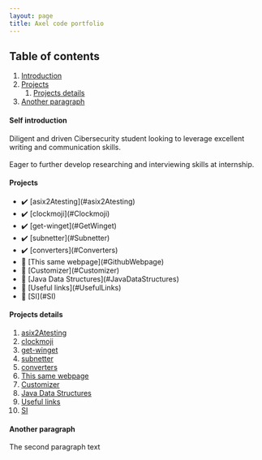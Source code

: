 ```yaml
---
layout: page
title: Axel code portfolio
---
```


## Table of contents
1. [Introduction](#introduction)
2. [Projects](#projects)
    1. [Projects details](#projectsdetails)
3. [Another paragraph](#paragraph2)

#### Self introduction <a name="introduction"></a>
Diligent and driven Cibersecurity student looking to leverage excellent writing and communication skills. 
<br></br>
Eager to further develop researching and interviewing skills at internship.

#### Projects <a name="projects"></a>
<ul>
<li>✔️ [asix2Atesting](#asix2Atesting)</li>
<li>✔️ [clockmoji](#Clockmoji)</li>
<li>✔️ [get-winget](#GetWinget)</li>
<li>✔️ [subnetter](#Subnetter)</li>
<li>✔️ [converters](#Converters)</li>
<li>🚧   [This same webpage](#GithubWebpage)</li>
<li>🚧   [Customizer](#Customizer)</li>
<li>🚧    [Java Data Structures](#JavaDataStructures)</li>
<li>🚧  [Useful links](#UsefulLinks)</li>
<li>🚧    [SI](#SI)</li>
</ul>

#### Projects details <a name="projectsdetails"></a>

1.  <a href="https://gitlab.com/Axlfc/asix2Atesting" target="_blank" name="asix2Atesting">asix2Atesting</a>
2.  <a href="https://gitlab.com/Axlfc/clockmoji" target="_blank" name="Clockmoji">clockmoji</a>
3.  <a href="https://github.com/Axlfc/get-winget" target="_blank" name="GetWinget">get-winget</a>
4.  <a href="https://github.com/Axlfc/subnetter" target="_blank" name="Subnetter">subnetter</a>
5.  <a href="https://github.com/Axlfc/converters" target="_blank" name="Converters">converters</a>
6.  <a href="https://github.com/Axlfc/axlfc.github.io" target="_blank" name="GithubWebpage">This same webpage</a>
7.  <a href="https://github.com/AleixMT/Linux-Auto-Customizer" target="_blank" name="Customizer">Customizer</a>
8.  <a href="https://github.com/Axlfc/JavaDataStructures" target="_blank" name="JavaDataStructures">Java Data Structures</a>
9.  <a href="https://github.com/Axlfc/useful-links" target="_blank" name="UsefulLinks">Useful links</a>
10. <a href="https://github.com/Axlfc/SI" target="_blank" name="SI">SI</a>


#### Another paragraph <a name="paragraph2"></a>
The second paragraph text

